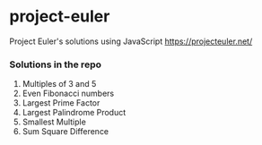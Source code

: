 # project-euler

Project Euler's solutions using JavaScript https://projecteuler.net/

### Solutions in the repo

1. Multiples of 3 and 5
2. Even Fibonacci numbers
3. Largest Prime Factor
4. Largest Palindrome Product
5. Smallest Multiple
6. Sum Square Difference
